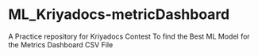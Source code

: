 # ML_Kriyadocs-metricDashboard

A Practice repository for Kriyadocs Contest To find the Best ML Model for the Metrics Dashboard CSV File 

